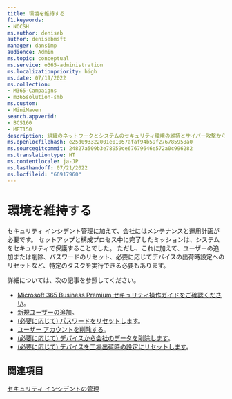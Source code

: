 ```yaml
---
title: 環境を維持する
f1.keywords:
- NOCSH
ms.author: deniseb
author: denisebmsft
manager: dansimp
audience: Admin
ms.topic: conceptual
ms.service: o365-administration
ms.localizationpriority: high
ms.date: 07/19/2022
ms.collection:
- M365-Campaigns
- m365solution-smb
ms.custom:
- MiniMaven
search.appverid:
- BCS160
- MET150
description: 組織のネットワークとシステムのセキュリティ環境の維持とサイバー攻撃からの防御に関する概要。
ms.openlocfilehash: e25d093322001e01057afaf94b59f276785958a0
ms.sourcegitcommit: 24827a509b3e78959ce67679646e572a0c996282
ms.translationtype: HT
ms.contentlocale: ja-JP
ms.lasthandoff: 07/21/2022
ms.locfileid: "66917960"
---
```

# <a name="maintain-your-environment"></a>環境を維持する

セキュリティ インシデント管理に加えて、会社にはメンテナンスと運用計画が必要です。 セットアップと構成プロセス中に完了したミッションは、システムをセキュリティで保護することでした。 ただし、これに加えて、ユーザーの追加または削除、パスワードのリセット、必要に応じてデバイスの出荷時設定へのリセットなど、特定のタスクを実行できる必要もあります。

詳細については、次の記事を参照してください。 

- [Microsoft 365 Business Premium セキュリティ操作ガイドをご確認ください](m365bp-security-incident-quick-start.md)。
- [新規ユーザーの追加](m365bp-add-users.md)。
- [(必要に応じて) パスワードをリセットします](m365bp-reset-passwords.md)。
- [ユーザー アカウントを削除する](m365bp-review-remediation-actions-devices.md)。
- [(必要に応じて) デバイスから会社のデータを削除します](../admin/devices/remove-company-data.md)。
- [(必要に応じて) デバイスを工場出荷時の設定にリセットします](../admin/devices/reset-devices-to-factory-settings.md)。

## <a name="see-also"></a>関連項目

[セキュリティ インシデントの管理](m365bp-security-incident-management.md)